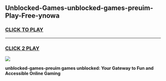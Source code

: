 
## Unblocked-Games-unblocked-games-preuim-Play-Free-ynowa
<h3>
<a href="https://premium76.site?title=unblocked-games-preuim&ref=21A">CLICK TO PLAY</a></h3>
<hr>

<h3>
<a href="https://premium76.site?title=unblocked-games-preuim&ref=21A">CLICK 2 PLAY</a>
  
</h3>

<a href="https://premium76.site?title=unblocked-games-preuim&ref=21A"><img src="https://clearcache.store/games.png"></a>


**unblocked-games-preuim games unblocked: Your Gateway to Fun and Accessible Online Gaming**
